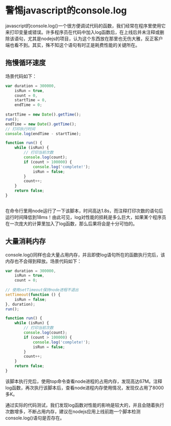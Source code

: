 # 警惕javascript的console.log

javascript的console.log()一个很方便调试代码的函数，我们经常在程序里使用它来打印变量或错误。许多程序员在代码中加入log函数后，在上线后并未注释或删除该语句，尤其是nodejs的项目，认为这个东西放在那里也无伤大雅，反正客户端也看不到。其实，殊不知这个语句有时正是耗费性能的关键所在。

## 拖慢循环速度
场景代码如下：
	
````javascript
var duration = 300000,
	isRun = true,
	count = 0,
	startTime = 0,
	endTime = 0;
	
startTime = new Date().getTime();
run();
endTime = new Date().getTime();
// 打印执行时间
console.log(endTime - startTime);

function run() {
    while (isRun) {
    	// 打印当前次数
        console.log(count);
        if (count > 100000) {
            console.log('complete!');
            isRun = false;
        }
        count++;
    }
    return false;
}
		
````
在命令行里用node运行了一下该脚本，时间高达1.8s，而注释打印次数的语句后运行时间降低到18ms！由此可见，log对性能的损耗是多么巨大，如果某个程序员在一次庞大的计算里加入了log函数，那么后果将会是十分可怕的。

## 大量消耗内存

console.log()同样也会大量占用内存，并且即使log语句所在的函数执行完后，该内存也不会得到释放。场景代码如下：

````javascript
var duration = 300000,
    isRun = true,
    count = 0;
    
// 使用setTimeout保持node进程不退出
setTimeout(function () {
    isRun = false;
}, duration);
run();

function run() {
    while (isRun) {
    	// 打印当前次数
        console.log(count);
        if (count > 100000) {
            console.log('complete!');
            isRun = false;
        }
        count++;
    }
    return false;
}


````
该脚本执行完后，使用top命令查看node进程的占用内存，发现高达67M。注释log函数，再次执行该脚本后，查看node进程内存使用情况，发现仅占用了8000多K。


通过实际的代码测试，我们发现log函数对性能的影响是较大的，并且会随着执行次数增多，不断占用内存，建议在nodejs应用上线前跑一个脚本检测console.log()语句是否存在。












